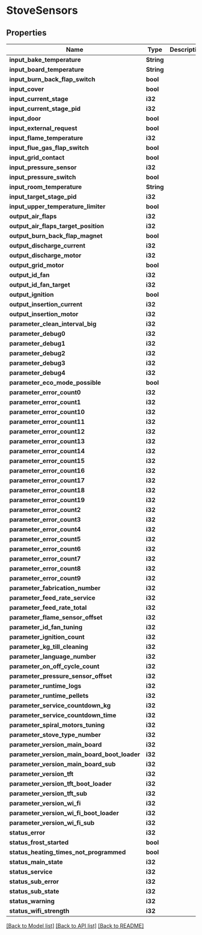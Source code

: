 # StoveSensors

## Properties

Name | Type | Description | Notes
------------ | ------------- | ------------- | -------------
**input_bake_temperature** | **String** |  | 
**input_board_temperature** | **String** |  | 
**input_burn_back_flap_switch** | **bool** |  | 
**input_cover** | **bool** |  | 
**input_current_stage** | **i32** |  | 
**input_current_stage_pid** | **i32** |  | 
**input_door** | **bool** |  | 
**input_external_request** | **bool** |  | 
**input_flame_temperature** | **i32** |  | 
**input_flue_gas_flap_switch** | **bool** |  | 
**input_grid_contact** | **bool** |  | 
**input_pressure_sensor** | **i32** |  | 
**input_pressure_switch** | **bool** |  | 
**input_room_temperature** | **String** |  | 
**input_target_stage_pid** | **i32** |  | 
**input_upper_temperature_limiter** | **bool** |  | 
**output_air_flaps** | **i32** |  | 
**output_air_flaps_target_position** | **i32** |  | 
**output_burn_back_flap_magnet** | **bool** |  | 
**output_discharge_current** | **i32** |  | 
**output_discharge_motor** | **i32** |  | 
**output_grid_motor** | **bool** |  | 
**output_id_fan** | **i32** |  | 
**output_id_fan_target** | **i32** |  | 
**output_ignition** | **bool** |  | 
**output_insertion_current** | **i32** |  | 
**output_insertion_motor** | **i32** |  | 
**parameter_clean_interval_big** | **i32** |  | 
**parameter_debug0** | **i32** |  | 
**parameter_debug1** | **i32** |  | 
**parameter_debug2** | **i32** |  | 
**parameter_debug3** | **i32** |  | 
**parameter_debug4** | **i32** |  | 
**parameter_eco_mode_possible** | **bool** |  | 
**parameter_error_count0** | **i32** |  | 
**parameter_error_count1** | **i32** |  | 
**parameter_error_count10** | **i32** |  | 
**parameter_error_count11** | **i32** |  | 
**parameter_error_count12** | **i32** |  | 
**parameter_error_count13** | **i32** |  | 
**parameter_error_count14** | **i32** |  | 
**parameter_error_count15** | **i32** |  | 
**parameter_error_count16** | **i32** |  | 
**parameter_error_count17** | **i32** |  | 
**parameter_error_count18** | **i32** |  | 
**parameter_error_count19** | **i32** |  | 
**parameter_error_count2** | **i32** |  | 
**parameter_error_count3** | **i32** |  | 
**parameter_error_count4** | **i32** |  | 
**parameter_error_count5** | **i32** |  | 
**parameter_error_count6** | **i32** |  | 
**parameter_error_count7** | **i32** |  | 
**parameter_error_count8** | **i32** |  | 
**parameter_error_count9** | **i32** |  | 
**parameter_fabrication_number** | **i32** |  | 
**parameter_feed_rate_service** | **i32** |  | 
**parameter_feed_rate_total** | **i32** |  | 
**parameter_flame_sensor_offset** | **i32** |  | 
**parameter_id_fan_tuning** | **i32** |  | 
**parameter_ignition_count** | **i32** |  | 
**parameter_kg_till_cleaning** | **i32** |  | 
**parameter_language_number** | **i32** |  | 
**parameter_on_off_cycle_count** | **i32** |  | 
**parameter_pressure_sensor_offset** | **i32** |  | 
**parameter_runtime_logs** | **i32** |  | 
**parameter_runtime_pellets** | **i32** |  | 
**parameter_service_countdown_kg** | **i32** |  | 
**parameter_service_countdown_time** | **i32** |  | 
**parameter_spiral_motors_tuning** | **i32** |  | 
**parameter_stove_type_number** | **i32** |  | 
**parameter_version_main_board** | **i32** |  | 
**parameter_version_main_board_boot_loader** | **i32** |  | 
**parameter_version_main_board_sub** | **i32** |  | 
**parameter_version_tft** | **i32** |  | 
**parameter_version_tft_boot_loader** | **i32** |  | 
**parameter_version_tft_sub** | **i32** |  | 
**parameter_version_wi_fi** | **i32** |  | 
**parameter_version_wi_fi_boot_loader** | **i32** |  | 
**parameter_version_wi_fi_sub** | **i32** |  | 
**status_error** | **i32** |  | 
**status_frost_started** | **bool** |  | 
**status_heating_times_not_programmed** | **bool** |  | 
**status_main_state** | **i32** |  | 
**status_service** | **i32** |  | 
**status_sub_error** | **i32** |  | 
**status_sub_state** | **i32** |  | 
**status_warning** | **i32** |  | 
**status_wifi_strength** | **i32** |  | 

[[Back to Model list]](../README.md#documentation-for-models) [[Back to API list]](../README.md#documentation-for-api-endpoints) [[Back to README]](../README.md)


